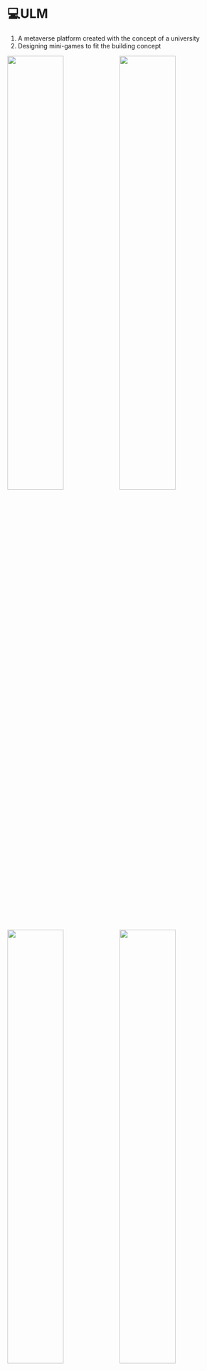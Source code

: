 # 💻ULM
1. A metaverse platform created with the concept of a university
2. Designing mini-games to fit the building concept

<img width="50%" src="https://user-images.githubusercontent.com/81176789/201563225-d2c945be-41fb-49a6-9b86-a93eab64ec68.png"/><img width="50%" src="https://user-images.githubusercontent.com/81176789/201563301-c2828721-41c5-40fc-9be6-f0bd38351bbc.png"/>

<img width="50%" src="https://user-images.githubusercontent.com/81176789/201563411-bf780b9e-bb75-44a6-ab64-735138dfb0d2.png"/><img width="50%" src="https://user-images.githubusercontent.com/81176789/201572311-ec7b670a-d6be-4303-9df1-6674e1414536.jpg"/>




# 🔗 URL
[![Video Label](http://img.youtube.com/vi/7yTo96zf0bs/0.jpg)](https://youtu.be/7yTo96zf0bs)

# ⚙️ Development Enviroment

✔️ OS : Windows 11<br/> 
✔️ Tool : Unity Engine 3D<br/> 
✔️ Version : 2021.3.8f1<br/> 
✔️ IDE : Visual Studio 2019<br/> 
✔️ Library : Photon PUN2 - 2.41, Photon Chat - 2.17, Photon Voice2 - 2.50<br/> 


<img src="https://img.shields.io/badge/C Sharp-239120?style=flat&logo=C Sharp&logoColor=white"/><img src="https://img.shields.io/badge/Unity3D-000000?style=flat&logo=Unity&logoColor=white"/>
